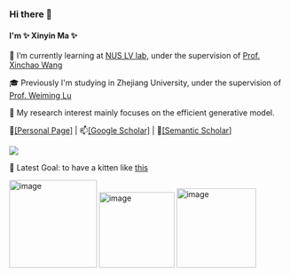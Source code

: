 ### Hi there 👋 

#### I'm ✨ Xinyin Ma ✨ 

🌱 I’m currently learning at [NUS LV lab](http://www.lv-nus.org), under the supervision of [Prof. Xinchao Wang](https://sites.google.com/site/sitexinchaowang/)

🎓 Previously I'm studying in Zhejiang University, under the supervision of [Prof. Weiming Lu](https://person.zju.edu.cn/en/lwm#743808)

🤔 My research interest mainly focuses on the efficient generative model.

👯[[Personal Page]](https://horseee.github.io/) \|
📫[[Google Scholar]](https://scholar.google.co.id/citations?user=jFUKS0oAAAAJ&hl=no) \|
💬[[Semantic Scholar]](https://www.semanticscholar.org/author/Xinyin-Ma/15532066)

<picture>
<source 
  srcset="https://github-readme-stats.vercel.app/api?username=horseee&show_icons=True&theme=transparent"
  media="(prefers-color-scheme: dark)"
/>
<source
  srcset="https://github-readme-stats.vercel.app/api?username=horseee&show_icons=true&theme=transparent"
  media="(prefers-color-scheme: light), (prefers-color-scheme: no-preference)"
/>
<img src="https://github-readme-stats.vercel.app/api?username=horseee&show_icons=true&theme=transparent" />
</picture>

🎃 Latest Goal: to have a kitten like [this](https://www.instagram.com/sanhuacats/)

<img width="158" alt="image" src="https://github.com/horseee/horseee/assets/22924514/c488159d-c46e-4077-9bb8-0936e3050596">
<img width="136" alt="image" src="https://github.com/horseee/horseee/assets/22924514/217aebac-0489-44ac-bd8d-657e66dd5ede">
<img width="143" alt="image" src="https://github.com/horseee/horseee/assets/22924514/b78bafa2-78e7-4d0a-87e8-c3ba1b55f4c1">




